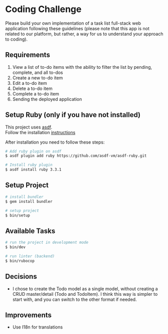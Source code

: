 # Coding Challenge

Please build your own implementation of a task list full-stack web application following these guidelines (please note that this app is not related to our platform, but rather, a way for us to understand your approach to coding).

## Requirements

1. View a list of to-do items with the ability to filter the list by pending, complete, and all to-dos
2. Create a new to-do item
3. Edit a to-do item
4. Delete a to-do item
5. Complete a to-do item
6. Sending the deployed application

## Setup Ruby (only if you have not installed)

This project uses [asdf](https://asdf-vm.com/guide/getting-started.html). \
Follow the installation [instructions](https://asdf-vm.com/guide/getting-started.html#_3-install-asdf)

After installation you need to follow these steps:

```bash
# Add ruby plugin on asdf
$ asdf plugin add ruby https://github.com/asdf-vm/asdf-ruby.git

# Install ruby plugin
$ asdf install ruby 3.3.1
```

## Setup Project

```bash
# install bundler
$ gem install bundler

# setup project
$ bin/setup
```

## Available Tasks

```bash
# run the project in development mode
$ bin/dev

# run linter (backend)
$ bin/rubocop
```

## Decisions

- I chose to create the Todo model as a single model, without creating a CRUD master/detail (Todo and TodoItem). I think this way is simpler to start with, and you can switch to the other format if needed.

## Improvements

- Use I18n for translations
